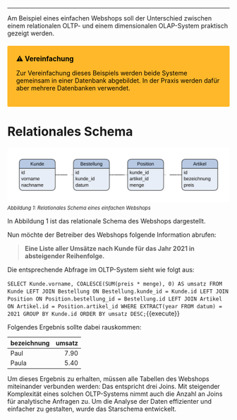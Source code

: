 ___
Am Beispiel eines einfachen Webshops soll der Unterschied zwischen einem relationalen OLTP- und einem dimensionalen OLAP-System praktisch gezeigt werden.

<div style="background: #ffb829; width: 100%; border-radius: 3px; box-sizing: border-box; padding: 20px; margin: 20px 0; color: black">
    <div style="position: relative; font-size: 110%; font-weight: bold">⚠ Vereinfachung</div>
    <p>Zur Vereinfachung dieses Beispiels werden beide Systeme gemeinsam in einer Datenbank abgebildet. In der Praxis werden dafür aber mehrere Datenbanken verwendet.</p>
</div>

# Relationales Schema
![Simple Shop Database (OLTP)](./assets/oltp_simple_shop_database.svg)
<i style="font-size: 80%">Abbildung 1: Relationales Schema eines einfachen Webshops</i>

In Abbildung 1 ist das relationale Schema des Webshops dargestellt. 

Nun möchte der Betreiber des Webshops folgende Information abrufen:

> **Eine Liste aller Umsätze nach Kunde für das Jahr 2021 in absteigender Reihenfolge.**

Die entsprechende Abfrage im OLTP-System sieht wie folgt aus:

`SELECT
    Kunde.vorname,
    COALESCE(SUM(preis * menge), 0) AS umsatz
FROM Kunde
LEFT JOIN Bestellung
    ON Bestellung.kunde_id = Kunde.id
LEFT JOIN Position
    ON Position.bestellung_id = Bestellung.id
LEFT JOIN Artikel
    ON Artikel.id = Position.artikel_id
WHERE EXTRACT(year FROM datum) = 2021
GROUP BY Kunde.id
ORDER BY umsatz DESC;`{{execute}}

Folgendes Ergebnis sollte dabei rauskommen:

| bezeichnung | umsatz |
| :---------- | -----: |
| Paul        |   7.90 |
| Paula       |   5.40 |

Um dieses Ergebnis zu erhalten, müssen alle Tabellen des Webshops miteinander verbunden werden: Das entspricht drei Joins. Mit steigender Komplexität eines solchen OLTP-Systems nimmt auch die Anzahl an Joins für analytische Anfragen zu. Um die Analyse der Daten effizienter und einfacher zu gestalten, wurde das Starschema entwickelt.